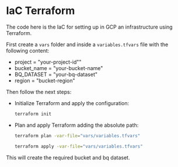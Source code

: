 # IaC Terraform

The code here is the IaC for setting up in GCP an infrastructure using Terraform.

First create a `vars` folder and inside a `variables.tfvars` file with the following content:

- project = "your-project-id""
- bucket_name = "your-bucket-name"
- BQ_DATASET = "your-bq-dataset"
- region = "bucket-region"

Then follow the next steps:

- Initialize Terraform and apply the configuration:

    ```bash
    terraform init
    ```

- Plan and apply Terraform adding the absolute path:

    ```bash
    terraform plan -var-file="vars/variables.tfvars"
    ```

    ```bash
    terraform apply -var-file="vars/variables.tfvars"
    ```

This will create the required bucket and bq dataset.
